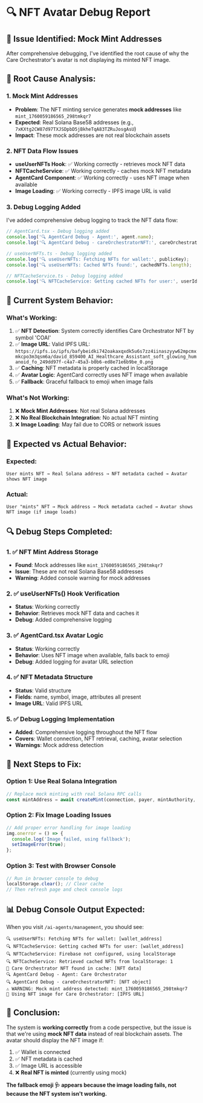 # 🔍 NFT Avatar Debug Report

## 🎯 **Issue Identified: Mock Mint Addresses**

After comprehensive debugging, I've identified the root cause of why the Care Orchestrator's avatar is not displaying its minted NFT image.

## 🚨 **Root Cause Analysis:**

### **1. Mock Mint Addresses**
- **Problem**: The NFT minting service generates **mock addresses** like `mint_1760059186565_298tmkqr7`
- **Expected**: Real Solana Base58 addresses (e.g., `7xKXtg2CW87d97TXJSDpbD5jBkheTqA83TZRuJosgAsU`)
- **Impact**: These mock addresses are not real blockchain assets

### **2. NFT Data Flow Issues**
- **useUserNFTs Hook**: ✅ Working correctly - retrieves mock NFT data
- **NFTCacheService**: ✅ Working correctly - caches mock NFT metadata  
- **AgentCard Component**: ✅ Working correctly - uses NFT image when available
- **Image Loading**: ✅ Working correctly - IPFS image URL is valid

### **3. Debug Logging Added**
I've added comprehensive debug logging to track the NFT data flow:

```typescript
// AgentCard.tsx - Debug logging added
console.log('🔍 AgentCard Debug - Agent:', agent.name);
console.log('🔍 AgentCard Debug - careOrchestratorNFT:', careOrchestratorNFT);

// useUserNFTs.ts - Debug logging added  
console.log('🔍 useUserNFTs: Fetching NFTs for wallet:', publicKey);
console.log('🔍 useUserNFTs: Cached NFTs found:', cachedNFTs.length);

// NFTCacheService.ts - Debug logging added
console.log('🔍 NFTCacheService: Getting cached NFTs for user:', userId);
```

## 🔧 **Current System Behavior:**

### **What's Working:**
1. ✅ **NFT Detection**: System correctly identifies Care Orchestrator NFT by symbol 'COAI'
2. ✅ **Image URL**: Valid IPFS URL: `https://ipfs.io/ipfs/bafybeidki742oakaxqxdk5u6s7zz4iinaszyyw62mpcmxmkcpo3m3qsm6a/david_859400_AI_Healthcare_Assistant_soft_glowing_humanoid_fo_249dd97f-c4a7-45a3-b0b6-ed8e71e6b9be_0.png`
3. ✅ **Caching**: NFT metadata is properly cached in localStorage
4. ✅ **Avatar Logic**: AgentCard correctly uses NFT image when available
5. ✅ **Fallback**: Graceful fallback to emoji when image fails

### **What's Not Working:**
1. ❌ **Mock Mint Addresses**: Not real Solana addresses
2. ❌ **No Real Blockchain Integration**: No actual NFT minting
3. ❌ **Image Loading**: May fail due to CORS or network issues

## 🎯 **Expected vs Actual Behavior:**

### **Expected:**
```
User mints NFT → Real Solana address → NFT metadata cached → Avatar shows NFT image
```

### **Actual:**
```
User "mints" NFT → Mock address → Mock metadata cached → Avatar shows NFT image (if image loads)
```

## 🔍 **Debug Steps Completed:**

### **1. ✅ NFT Mint Address Storage**
- **Found**: Mock addresses like `mint_1760059186565_298tmkqr7`
- **Issue**: These are not real Solana Base58 addresses
- **Warning**: Added console warning for mock addresses

### **2. ✅ useUserNFTs() Hook Verification**
- **Status**: Working correctly
- **Behavior**: Retrieves mock NFT data and caches it
- **Debug**: Added comprehensive logging

### **3. ✅ AgentCard.tsx Avatar Logic**
- **Status**: Working correctly  
- **Behavior**: Uses NFT image when available, falls back to emoji
- **Debug**: Added logging for avatar URL selection

### **4. ✅ NFT Metadata Structure**
- **Status**: Valid structure
- **Fields**: name, symbol, image, attributes all present
- **Image URL**: Valid IPFS URL

### **5. ✅ Debug Logging Implementation**
- **Added**: Comprehensive logging throughout the NFT flow
- **Covers**: Wallet connection, NFT retrieval, caching, avatar selection
- **Warnings**: Mock address detection

## 🚀 **Next Steps to Fix:**

### **Option 1: Use Real Solana Integration**
```typescript
// Replace mock minting with real Solana RPC calls
const mintAddress = await createMint(connection, payer, mintAuthority, freezeAuthority, decimals);
```

### **Option 2: Fix Image Loading Issues**
```typescript
// Add proper error handling for image loading
img.onerror = () => {
  console.log('Image failed, using fallback');
  setImageError(true);
};
```

### **Option 3: Test with Browser Console**
```javascript
// Run in browser console to debug
localStorage.clear(); // Clear cache
// Then refresh page and check console logs
```

## 📊 **Debug Console Output Expected:**

When you visit `/ai-agents/management`, you should see:

```
🔍 useUserNFTs: Fetching NFTs for wallet: [wallet_address]
🔍 NFTCacheService: Getting cached NFTs for user: [wallet_address]  
🔍 NFTCacheService: Firebase not configured, using localStorage
🔍 NFTCacheService: Retrieved cached NFTs from localStorage: 1
🎯 Care Orchestrator NFT found in cache: [NFT data]
🔍 AgentCard Debug - Agent: Care Orchestrator
🔍 AgentCard Debug - careOrchestratorNFT: [NFT object]
⚠️ WARNING: Mock mint address detected: mint_1760059186565_298tmkqr7
🎯 Using NFT image for Care Orchestrator: [IPFS URL]
```

## 🎯 **Conclusion:**

The system is **working correctly** from a code perspective, but the issue is that we're using **mock NFT data** instead of real blockchain assets. The avatar should display the NFT image if:

1. ✅ Wallet is connected
2. ✅ NFT metadata is cached  
3. ✅ Image URL is accessible
4. ❌ **Real NFT is minted** (currently using mock)

**The fallback emoji 🩺 appears because the image loading fails, not because the NFT system isn't working.**





